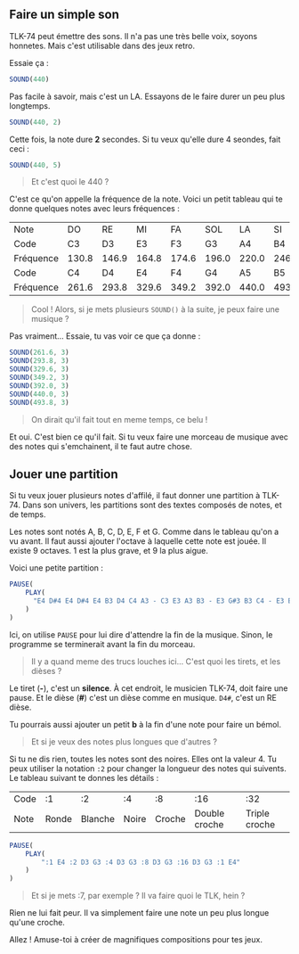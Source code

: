 ## Faire un simple son

TLK-74 peut émettre des sons. Il n'a pas une très belle voix, soyons honnetes.
Mais c'est utilisable dans des jeux retro.

Essaie ça :

```ts
SOUND(440)
```

Pas facile à savoir, mais c'est un LA.
Essayons de le faire durer un peu plus longtemps.

```ts
SOUND(440, 2)
```

Cette fois, la note dure __2__ secondes. Si tu veux qu'elle dure 4 seondes, fait ceci :

```ts
SOUND(440, 5)
```

> Et c'est quoi le 440 ?

C'est ce qu'on appelle la fréquence de la note.
Voici un petit tableau qui te donne quelques notes avec leurs fréquences :

|           |       |       |       |       |       |       |       |
| --------- | ----- | ----- | ----- | ----- | ----- | ----- | ----- |
| Note      |   DO  |   RE  |   MI  |   FA  |  SOL  |   LA  |   SI  |
| Code      |   C3  |   D3  |   E3  |   F3  |   G3  |   A4  |   B4  |
| Fréquence | 130.8 | 146.9 | 164.8 | 174.6 | 196.0 | 220.0 | 246.9 |
| Code      |   C4  |   D4  |   E4  |   F4  |   G4  |   A5  |   B5  |
| Fréquence | 261.6 | 293.8 | 329.6 | 349.2 | 392.0 | 440.0 | 493.8 |

> Cool ! Alors, si je mets plusieurs `SOUND()` à la suite, je peux faire une musique ?

Pas vraiment... Essaie, tu vas voir ce que ça donne :

```ts
SOUND(261.6, 3)
SOUND(293.8, 3)
SOUND(329.6, 3)
SOUND(349.2, 3)
SOUND(392.0, 3)
SOUND(440.0, 3)
SOUND(493.8, 3)
```

> On dirait qu'il fait tout en meme temps, ce belu !

Et oui. C'est bien ce qu'il fait.
Si tu veux faire une morceau de musique avec des notes qui s'emchainent, il te faut autre chose.

## Jouer une partition

Si tu veux jouer plusieurs notes d'affilé, il faut donner une partition à TLK-74.
Dans son univers, les partitions sont des textes composés de notes, et de temps.

Les notes sont notés A, B, C, D, E, F et G. Comme dans le tableau qu'on a vu avant.
Il faut aussi ajouter l'octave à laquelle cette note est jouée. Il existe 9 octaves.
1 est la plus grave, et 9 la plus aigue.

Voici une petite partition :

```ts
PAUSE(
    PLAY(
      "E4 D#4 E4 D#4 E4 B3 D4 C4 A3 - C3 E3 A3 B3 - E3 G#3 B3 C4 - E3 E4 D#4 E4 D#4 E4 B3 D4 C4 A3 - C3 E3 A3 B3 - E3 C4 B3 A3"
    )
)
```

Ici, on utilise `PAUSE` pour lui dire d'attendre la fin de la musique. Sinon, le programme se terminerait avant la fin du morceau.

> Il y a quand meme des trucs louches ici...
> C'est quoi les tirets, et les dièses ?

Le tiret (__-__), c'est un __silence__. À cet endroit, le musicien TLK-74, doit faire une pause.
Et le dièse (__#__) c'est un dièse comme en musique. `D4#`, c'est un RE dièse.

Tu pourrais aussi ajouter un petit __b__ à la fin d'une note pour faire un bémol.

> Et si je veux des notes plus longues que d'autres ?

Si tu ne dis rien, toutes les notes sont des noires. Elles ont la valeur 4. Tu peux utiliser la notation `:2` pour changer la longueur des notes qui suivents. Le tableau suivant te donnes les détails :

|      |       |         |       |        |               |               |
| ---- | ----- | ------- | ----- | ------ | ------------- | ------------- |
| Code |    :1 |      :2 |    :4 |     :8 |           :16 |           :32 |
| Note | Ronde | Blanche | Noire | Croche | Double croche | Triple croche |

```ts
PAUSE(
    PLAY(
        ":1 E4 :2 D3 G3 :4 D3 G3 :8 D3 G3 :16 D3 G3 :1 E4"
    )
)
```

> Et si je mets :7, par exemple ?
> Il va faire quoi le TLK, hein ?

Rien ne lui fait peur. Il va simplement faire une note un peu plus longue qu'une croche.

Allez ! Amuse-toi à créer de magnifiques compositions pour tes jeux.
